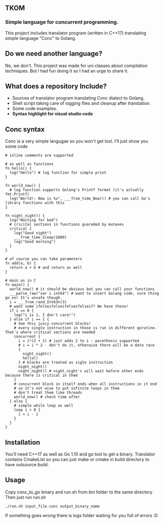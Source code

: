 ## TKOM
### Simple language for concurrent programming.
This project includes translator program (written in C++17) translating simple language "Conc" to Golang.

## Do we need another language?
No, we don't. This project was made for uni classes about compilation techniques.
But I had fun doing it so I had an urge to share it.

## What does a repository Include?
- Sources of translator program translating Conc dialect to Golang.
- Shell script taking care of logging files and cleanup after translation.
- Some code examples.
- **Syntax highlight for visual studio code**

## Conc syntax
Conc is a very simple langugae so you won't get lost.
I'll just show you some code
```
# inline comments are supported

# as well as functions
fn hello() {
  log("Hello") # log function for simple print
}

fn world_now() {
  # log function supports Golang's Printf format (it's actually fmt.Printf)
  log("World!: Now is %v", ___from_time_Now()) # you can call Go's library functions with this
}

fn night_night() {
  log("Waiting for bed")
  # cricital sections in functions guareded by mutexes
  critical {
    log("Good night")
    ___from_time_Sleep(1000)
    log("Good morning")
  }
}

# of course you can take parameters
fn add(a, b) {
  return a + b # and return as well
}

# main as in C
fn main() {
  world_now() # it should be obvious but you can call your functions
  ___parse_raw("var i int64") # want to insert Golang code, sure thing go on! It's unsafe though.
  i = ___from_rand_Int63n(3)
  # want some ifelseifelseifelseifelseif? We have those!
  if i == 0 {
    log("i is 1. I don't care!")
  } else if i == 1 {
    # See this juicy concurrent blocks!
    # every single instruction in those is run in different gorutine. That's where critical sections are needed
    concurrent {
      i = i*(2 + 1) # just adds 2 to i - parethesis supported
      # i = i * 2 - don't do it, otherwise there will be a data race
      {
        night_night()
        hello()
      } # blocks are treated as sigle instruction
      night_night()
      night_night() # night_night's will wait before other ends because there is critical in them
    }
    # concurrent block in itself ends when all instructions in it end
    # so it's not wise to put infinite loops in them
    # don't treat them like threads
    world_now() # check time after 
  } else {
    # simple while loop as well
    loop i > 0 {
      i = i - 1 
    }
  }
}
```

## Installation
You'll need C++17 as well as Go 1.10 and go tool to get a binary.
Translator contains CmakeList so you can just make or cmake in build directory to have outsource build.

## Usage
Copy conc_to_go binary and run.sh from bin folder to the same directory
Then just run run.sh
```
./run.sh input_file.conc output_binary_name
```
If something goes wrong there is logs folder waiting for you full of errors :D 
